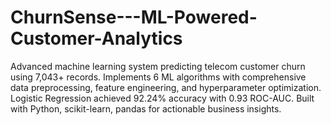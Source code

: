 # ChurnSense---ML-Powered-Customer-Analytics
Advanced machine learning system predicting telecom customer churn using 7,043+ records. Implements 6 ML algorithms with comprehensive data preprocessing, feature engineering, and hyperparameter optimization. Logistic Regression achieved 92.24% accuracy with 0.93 ROC-AUC. Built with Python, scikit-learn, pandas for actionable business insights.
